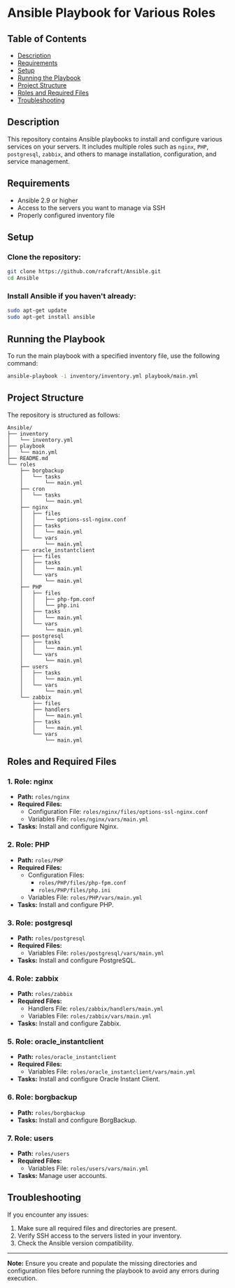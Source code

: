 # Ansible Playbook for Various Roles

## Table of Contents
- [Description](#description)
- [Requirements](#requirements)
- [Setup](#setup)
- [Running the Playbook](#running-the-playbook)
- [Project Structure](#project-structure)
- [Roles and Required Files](#roles-and-required-files)
- [Troubleshooting](#troubleshooting)

## Description
This repository contains Ansible playbooks to install and configure various services on your servers. It includes multiple roles such as `nginx`, `PHP`, `postgresql`, `zabbix`, and others to manage installation, configuration, and service management.

## Requirements
- Ansible 2.9 or higher
- Access to the servers you want to manage via SSH
- Properly configured inventory file

## Setup

### Clone the repository:
```sh
git clone https://github.com/rafcraft/Ansible.git
cd Ansible
```

### Install Ansible if you haven't already:
```sh
sudo apt-get update
sudo apt-get install ansible
```

## Running the Playbook
To run the main playbook with a specified inventory file, use the following command:
```sh
ansible-playbook -i inventory/inventory.yml playbook/main.yml
```

## Project Structure
The repository is structured as follows:
```plaintext
Ansible/
├── inventory
│   └── inventory.yml
├── playbook
│   └── main.yml
├── README.md
└── roles
    ├── borgbackup
    │   └── tasks
    │       └── main.yml
    ├── cron
    │   └── tasks
    │       └── main.yml
    ├── nginx
    │   ├── files
    │   │   └── options-ssl-nginx.conf
    │   ├── tasks
    │   │   └── main.yml
    │   └── vars
    │       └── main.yml
    ├── oracle_instantclient
    │   ├── files
    │   ├── tasks
    │   │   └── main.yml
    │   └── vars
    │       └── main.yml
    ├── PHP
    │   ├── files
    │   │   ├── php-fpm.conf
    │   │   └── php.ini
    │   ├── tasks
    │   │   └── main.yml
    │   └── vars
    │       └── main.yml
    ├── postgresql
    │   ├── tasks
    │   │   └── main.yml
    │   └── vars
    │       └── main.yml
    ├── users
    │   ├── tasks
    │   │   └── main.yml
    │   └── vars
    │       └── main.yml
    └── zabbix
        ├── files
        ├── handlers
        │   └── main.yml
        ├── tasks
        │   └── main.yml
        └── vars
            └── main.yml
```

## Roles and Required Files

### 1. Role: nginx
- **Path:** `roles/nginx`
- **Required Files:**
  - Configuration File: `roles/nginx/files/options-ssl-nginx.conf`
  - Variables File: `roles/nginx/vars/main.yml`
- **Tasks:** Install and configure Nginx.

### 2. Role: PHP
- **Path:** `roles/PHP`
- **Required Files:**
  - Configuration Files:
    - `roles/PHP/files/php-fpm.conf`
    - `roles/PHP/files/php.ini`
  - Variables File: `roles/PHP/vars/main.yml`
- **Tasks:** Install and configure PHP.

### 3. Role: postgresql
- **Path:** `roles/postgresql`
- **Required Files:**
  - Variables File: `roles/postgresql/vars/main.yml`
- **Tasks:** Install and configure PostgreSQL.

### 4. Role: zabbix
- **Path:** `roles/zabbix`
- **Required Files:**
  - Handlers File: `roles/zabbix/handlers/main.yml`
  - Variables File: `roles/zabbix/vars/main.yml`
- **Tasks:** Install and configure Zabbix.

### 5. Role: oracle_instantclient
- **Path:** `roles/oracle_instantclient`
- **Required Files:**
  - Variables File: `roles/oracle_instantclient/vars/main.yml`
- **Tasks:** Install and configure Oracle Instant Client.

### 6. Role: borgbackup
- **Path:** `roles/borgbackup`
- **Tasks:** Install and configure BorgBackup.

### 7. Role: users
- **Path:** `roles/users`
- **Required Files:**
  - Variables File: `roles/users/vars/main.yml`
- **Tasks:** Manage user accounts.

## Troubleshooting
If you encounter any issues:

1. Make sure all required files and directories are present.
2. Verify SSH access to the servers listed in your inventory.
3. Check the Ansible version compatibility.

---
**Note:** Ensure you create and populate the missing directories and configuration files before running the playbook to avoid any errors during execution.
